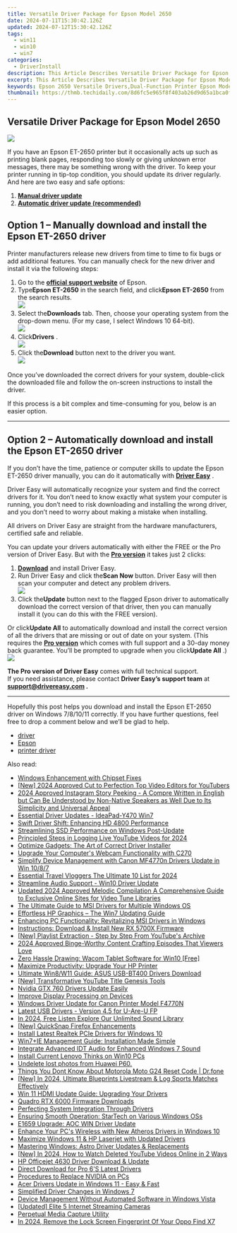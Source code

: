```yaml
---
title: Versatile Driver Package for Epson Model 2650
date: 2024-07-11T15:30:42.126Z
updated: 2024-07-12T15:30:42.126Z
tags:
  - win11
  - win10
  - win7
categories:
  - DriverInstall
description: This Article Describes Versatile Driver Package for Epson Model 2650
excerpt: This Article Describes Versatile Driver Package for Epson Model 2650
keywords: Epson 2650 Versatile Drivers,Dual-Function Printer Epson Model 2650,Epson Multi-Purpose Driver Bundle,Compatible Drivers for Epson 2650 Model,Epson Printer Full Range Drivers,Epson Model 2650 Multi-Functionality Drivers,versatile driver package for epson model 2650
thumbnail: https://thmb.techidaily.com/8d6fc5e965f8f403ab26d9d65a1bca0fa8c0fcf476d607d4885f74d57cfde7c9.jpg
---
```


## Versatile Driver Package for Epson Model 2650

![](https://images.drivereasy.com/wp-content/uploads/2020/09/epson-et-2650.jpg)

 If you have an Epson ET-2650 printer but it occasionally acts up such as printing blank pages, responding too slowly or giving unknown error messages, there may be something wrong with the driver. To keep your printer running in tip-top condition, you should update its driver regularly. And here are two easy and safe options:

1. **[Manual driver update](#option1)**
2. **[Automatic driver update (recommended)](#option2)**

## Option 1 – Manually download and install the Epson ET-2650 driver

 Printer manufacturers release new drivers from time to time to fix bugs or add additional features. You can manually check for the new driver and install it via the following steps:

1. Go to the **[official support website](https://epson.com/Support/sl/s)**  of Epson.
2. Type**Epson ET-2650** in the search field, and click**Epson ET-2650** from the search results.  
![](https://images.drivereasy.com/wp-content/uploads/2020/09/1-1-2.jpg)
3. Select the**Downloads** tab. Then, choose your operating system from the drop-down menu. (For my case, I select Windows 10 64-bit).  
![](https://images.drivereasy.com/wp-content/uploads/2020/09/1-2-2.jpg)
4. Click**Drivers** .  
![](https://images.drivereasy.com/wp-content/uploads/2020/09/1-6-2.jpg)
5. Click the**Download** button next to the driver you want.  
![](https://images.drivereasy.com/wp-content/uploads/2020/09/1-4-1.jpg)

 Once you’ve downloaded the correct drivers for your system, double-click the downloaded file and follow the on-screen instructions to install the driver.

 If this process is a bit complex and time-consuming for you, below is an easier option.

---

## Option 2 – Automatically download and install the Epson ET-2650 driver

 If you don’t have the time, patience or computer skills to update the Epson ET-2650 driver manually, you can do it automatically with **[Driver Easy](https://tools.techidaily.com/drivereasy/download/)**  .

 Driver Easy will automatically recognize your system and find the correct drivers for it. You don’t need to know exactly what system your computer is running, you don’t need to risk downloading and installing the wrong driver, and you don’t need to worry about making a mistake when installing.

 All drivers on Driver Easy are straight from the hardware manufacturers, certified safe and reliable.

 You can update your drivers automatically with either the FREE or the Pro version of Driver Easy. But with the **[Pro version](https://tools.techidaily.com/drivereasy/download/)**  it takes just 2 clicks:

1. **[Download](https://tools.techidaily.com/drivereasy/download/)**  and install Driver Easy.
2. Run Driver Easy and click the**Scan Now** button. Driver Easy will then scan your computer and detect any problem drivers.  
![](https://images.drivereasy.com/wp-content/uploads/2020/09/de-1-2.jpg)
3. Click the**Update** button next to the flagged Epson driver to automatically download the correct version of that driver, then you can manually install it (you can do this with the FREE version).  

 Or click**Update All** to automatically download and install the correct version of all the drivers that are missing or out of date on your system. (This requires the **[Pro version](https://tools.techidaily.com/drivereasy/download/)**  which comes with full support and a 30-day money back guarantee. You’ll be prompted to upgrade when you click**Update All** .)  
![](https://images.drivereasy.com/wp-content/uploads/2020/09/de-2-2.jpg)

**The Pro version of Driver Easy** comes with full technical support.  
 If you need assistance, please contact **Driver Easy’s support team** at **[support@drivereasy.com](mailto:support@drivereasy.com) .**

---

 Hopefully this post helps you download and install the Epson ET-2650 driver on Windows 7/8/10/11 correctly. If you have further questions, feel free to drop a comment below and we’ll be glad to help.

* [driver](https://tools.techidaily.com/drivereasy/download/)
* [Epson](https://tools.techidaily.com/drivereasy/download/)
* [printer driver](https://tools.techidaily.com/drivereasy/download/)

<ins class="adsbygoogle"
     style="display:block"
     data-ad-format="autorelaxed"
     data-ad-client="ca-pub-7571918770474297"
     data-ad-slot="1223367746"></ins>



<ins class="adsbygoogle"
     style="display:block"
     data-ad-client="ca-pub-7571918770474297"
     data-ad-slot="8358498916"
     data-ad-format="auto"
     data-full-width-responsive="true"></ins>



<span class="atpl-alsoreadstyle">Also read:</span>
<div><ul>
<li><a href="https://driver-install.techidaily.com/windows-enhancement-with-chipset-fixes/"><u>Windows Enhancement with Chipset Fixes</u></a></li>
<li><a href="https://facebook-video-footage.techidaily.com/new-2024-approved-cut-to-perfection-top-video-editors-for-youtubers/"><u>[New] 2024 Approved  Cut to Perfection  Top Video Editors for YouTubers</u></a></li>
<li><a href="https://instagram-clips.techidaily.com/2024-approved-instagram-story-peeking-a-compre-written-in-english-but-can-be-understood-by-non-native-speakers-as-well-due-to-its-simplicity-and-universal-a/"><u>2024 Approved  Instagram Story Peeking - A Compre Written in English but Can Be Understood by Non-Native Speakers as Well Due to Its Simplicity and Universal Appeal</u></a></li>
<li><a href="https://driver-install.techidaily.com/essential-driver-updates-ideapad-y470-win7/"><u>Essential Driver Updates - IdeaPad-Y470 Win7</u></a></li>
<li><a href="https://driver-install.techidaily.com/swift-driver-shift-enhancing-hd-4800-performance/"><u>Swift Driver Shift: Enhancing HD 4800 Performance</u></a></li>
<li><a href="https://driver-install.techidaily.com/streamlining-ssd-performance-on-windows-post-update/"><u>Streamlining SSD Performance on Windows Post-Update</u></a></li>
<li><a href="https://desktop-recording.techidaily.com/principled-steps-in-logging-live-youtube-videos-for-2024/"><u>Principled Steps in Logging Live YouTube Videos for 2024</u></a></li>
<li><a href="https://driver-install.techidaily.com/optimize-gadgets-the-art-of-correct-driver-installer/"><u>Optimize Gadgets: The Art of Correct Driver Installer</u></a></li>
<li><a href="https://driver-install.techidaily.com/upgrade-your-computers-webcam-functionality-with-c270/"><u>Upgrade Your Computer's Webcam Functionality with C270</u></a></li>
<li><a href="https://driver-install.techidaily.com/simplify-device-management-with-canon-mf4770n-drivers-update-in-win-1087/"><u>Simplify Device Management with Canon MF4770n Drivers Update in Win 10/8/7</u></a></li>
<li><a href="https://youtube-clips.techidaily.com/essential-travel-vloggers-the-ultimate-10-list-for-2024/"><u>Essential Travel Vloggers  The Ultimate 10 List for 2024</u></a></li>
<li><a href="https://driver-install.techidaily.com/streamline-audio-support-win10-driver-update/"><u>Streamline Audio Support - Win10 Driver Update</u></a></li>
<li><a href="https://sound-tweaking.techidaily.com/updated-2024-approved-melodic-compilation-a-comprehensive-guide-to-exclusive-online-sites-for-video-tune-libraries/"><u>Updated 2024 Approved Melodic Compilation A Comprehensive Guide to Exclusive Online Sites for Video Tune Libraries</u></a></li>
<li><a href="https://driver-install.techidaily.com/the-ultimate-guide-to-msi-drivers-for-multiple-windows-os/"><u>The Ultimate Guide to MSI Drivers for Multiple Windows OS</u></a></li>
<li><a href="https://driver-install.techidaily.com/effortless-hp-graphics-the-win7-updating-guide/"><u>Effortless HP Graphics – The Win7 Updating Guide</u></a></li>
<li><a href="https://driver-install.techidaily.com/enhancing-pc-functionality-revitalizing-msi-drivers-in-windows/"><u>Enhancing PC Functionality: Revitalizing MSI Drivers in Windows</u></a></li>
<li><a href="https://driver-install.techidaily.com/instructions-download-and-install-new-rx-5700x-firmware/"><u>Instructions: Download & Install New RX 5700X Firmware</u></a></li>
<li><a href="https://youtube-zero.techidaily.com/laylist-extraction-step-by-step-from-youtubes-archive/"><u>[New] Playlist Extraction - Step by Step From YouTube's Archive</u></a></li>
<li><a href="https://youtube-video-recordings.techidaily.com/2024-approved-binge-worthy-content-crafting-episodes-that-viewers-love/"><u>2024 Approved  Binge-Worthy Content  Crafting Episodes That Viewers Love</u></a></li>
<li><a href="https://driver-install.techidaily.com/zero-hassle-drawing-wacom-tablet-software-for-win10-free/"><u>Zero Hassle Drawing: Wacom Tablet Software for Win10 [Free]</u></a></li>
<li><a href="https://driver-install.techidaily.com/maximize-productivity-upgrade-your-hp-printer/"><u>Maximize Productivity: Upgrade Your HP Printer</u></a></li>
<li><a href="https://driver-install.techidaily.com/ultimate-win8w11-guide-asus-usb-bt400-drivers-download/"><u>Ultimate Win8/W11 Guide: ASUS USB-BT400 Drivers Download</u></a></li>
<li><a href="https://some-skills.techidaily.com/new-transformative-youtube-title-genesis-tools/"><u>[New] Transformative YouTube Title Genesis Tools</u></a></li>
<li><a href="https://driver-install.techidaily.com/nvidia-gtx-760-drivers-update-easily/"><u>Nvidia GTX 760 Drivers Update Easily</u></a></li>
<li><a href="https://driver-install.techidaily.com/improve-display-processing-on-devices/"><u>Improve Display Processing on Devices</u></a></li>
<li><a href="https://driver-install.techidaily.com/windows-driver-update-for-canon-printer-model-f4770n/"><u>Windows Driver Update for Canon Printer Model F4770N</u></a></li>
<li><a href="https://driver-install.techidaily.com/latest-usb-drivers-version-45-for-u-are-u-fp/"><u>Latest USB Drivers - Version 4.5 for U-Are-U FP</u></a></li>
<li><a href="https://audio-editing.techidaily.com/in-2024-free-listen-explore-our-unlimited-sound-library/"><u>In 2024, Free Listen Explore Our Unlimited Sound Library</u></a></li>
<li><a href="https://digital-screen-recording.techidaily.com/new-quicksnap-firefox-enhancements/"><u>[New] QuickSnap Firefox Enhancements</u></a></li>
<li><a href="https://driver-install.techidaily.com/install-latest-realtek-pcie-drivers-for-windows-10/"><u>Install Latest Realtek PCIe Drivers for Windows 10</u></a></li>
<li><a href="https://driver-install.techidaily.com/win7plusie-management-guide-installation-made-simple/"><u>Win7+IE Management Guide: Installation Made Simple</u></a></li>
<li><a href="https://driver-install.techidaily.com/integrate-advanced-idt-audio-for-enhanced-windows-7-sound/"><u>Integrate Advanced IDT Audio for Enhanced Windows 7 Sound</u></a></li>
<li><a href="https://driver-install.techidaily.com/install-current-lenovo-thinks-on-win10-pcs/"><u>Install Current Lenovo Thinks on Win10 PCs</u></a></li>
<li><a href="https://techidaily.com/undelete-lost-photos-from-huawei-p60-by-fonelab-android-recover-photos/"><u>Undelete lost photos from Huawei P60.</u></a></li>
<li><a href="https://techidaily.com/things-you-dont-know-about-motorola-moto-g24-reset-code-drfone-by-drfone-reset-android-reset-android/"><u>Things You Dont Know About Motorola Moto G24 Reset Code | Dr.fone</u></a></li>
<li><a href="https://visual-screen-recording.techidaily.com/new-in-2024-ultimate-blueprints-livestream-and-log-sports-matches-effectively/"><u>[New] In 2024, Ultimate Blueprints  Livestream & Log Sports Matches Effectively</u></a></li>
<li><a href="https://driver-install.techidaily.com/win-11-hdmi-update-guide-upgrading-your-drivers/"><u>Win 11 HDMI Update Guide: Upgrading Your Drivers</u></a></li>
<li><a href="https://driver-install.techidaily.com/quadro-rtx-6000-firmware-downloads/"><u>Quadro RTX 6000 Firmware Downloads</u></a></li>
<li><a href="https://driver-install.techidaily.com/perfecting-system-integration-through-drivers/"><u>Perfecting System Integration Through Drivers</u></a></li>
<li><a href="https://driver-install.techidaily.com/ensuring-smooth-operation-startech-on-various-windows-oss/"><u>Ensuring Smooth Operation: StarTech on Various Windows OSs</u></a></li>
<li><a href="https://driver-install.techidaily.com/e1659-upgrade-aoc-win-driver-update/"><u>E1659 Upgrade: AOC WIN Driver Update</u></a></li>
<li><a href="https://driver-install.techidaily.com/enhance-your-pcs-wireless-with-new-atheros-drivers-in-windows-10/"><u>Enhance Your PC's Wireless with New Atheros Drivers in Windows 10</u></a></li>
<li><a href="https://driver-install.techidaily.com/maximize-windows-11-and-hp-laserjet-with-updated-drivers/"><u>Maximize Windows 11 & HP Laserjet with Updated Drivers</u></a></li>
<li><a href="https://driver-install.techidaily.com/mastering-windows-astro-driver-updates-and-replacements/"><u>Mastering Windows: Astro Driver Updates & Replacements</u></a></li>
<li><a href="https://eaxpv-info.techidaily.com/new-in-2024-how-to-watch-deleted-youtube-videos-online-in-2-ways/"><u>[New] In 2024, How to Watch Deleted YouTube Videos Online in 2 Ways</u></a></li>
<li><a href="https://driver-install.techidaily.com/hp-officejet-4630-driver-download-and-update/"><u>HP Officejet 4630 Driver Download & Update</u></a></li>
<li><a href="https://driver-install.techidaily.com/direct-download-for-pro-6s-latest-drivers/"><u>Direct Download for Pro 6'S Latest Drivers</u></a></li>
<li><a href="https://driver-install.techidaily.com/procedures-to-replace-nvidia-on-pcs/"><u>Procedures to Replace NVIDIA on PCs</u></a></li>
<li><a href="https://driver-install.techidaily.com/acer-drivers-update-in-windows-11-easy-and-fast/"><u>Acer Drivers Update in Windows 11 - Easy & Fast</u></a></li>
<li><a href="https://driver-install.techidaily.com/simplified-driver-changes-in-windows-7/"><u>Simplified Driver Changes in Windows 7</u></a></li>
<li><a href="https://driver-install.techidaily.com/device-management-without-automated-software-in-windows-vista/"><u>Device Management Without Automated Software in Windows Vista</u></a></li>
<li><a href="https://visual-screen-recording.techidaily.com/updated-elite-5-internet-streaming-cameras/"><u>[Updated] Elite 5 Internet Streaming Cameras</u></a></li>
<li><a href="https://video-screen-grab.techidaily.com/perpetual-media-capture-utility/"><u>Perpetual Media Capture Utility</u></a></li>
<li><a href="https://android-unlock.techidaily.com/in-2024-remove-the-lock-screen-fingerprint-of-your-oppo-find-x7-by-drfone-android/"><u>In 2024, Remove the Lock Screen Fingerprint Of Your Oppo Find X7</u></a></li>
</ul></div>
